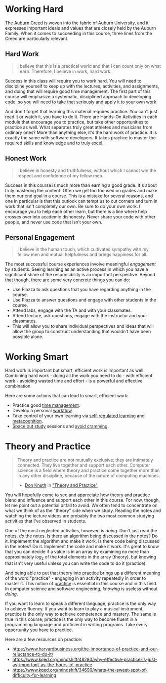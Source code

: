 # Working Hard

The [Auburn Creed](http://www.auburn.edu/main/welcome/creed.php) is woven into
the fabric of Auburn University, and it expresses important ideals and values
that are closely held by the Auburn Family. When it comes to succeeding in
this course, three lines from the Creed are particularly relevant.

## Hard Work

> I believe that this is a practical world and that I can count only on what I
earn. Therefore, I believe in work, hard work. 

Success in this class will require you to work hard. You will need to
discipline yourself to keep up with the lectures, activities, and assignments,
and doing that will require good time management. The first part of this
course will emphasize a systematic, disciplined approach to developing code,
so you will need to take that seriously and apply it to your own work.

And don't forget that learning this material requires practice. You can't just
read it or watch it, you have to do it. There are Hands-On Activities in each
module that encourage you to practice, but take other opportunities to
practice as well. What separates truly great athletes and musicians from
ordinary ones? More than anything else, it's the hard work of practice. It is
exactly the same with software developers. It takes practice to master the
required skills and knowledge and to truly excel.

## Honest Work

> I believe in honesty and truthfulness, without which I cannot win the
respect and confidence of my fellow men. 

Success in this course is much more than earning a good grade. It's about
truly mastering the content. Often we get too focused on grades and make them
our end goal in a course. This is a mistake for several reasons, and one in
particular is that this outlook can tempt us to cut corners and turn in work
that isn't completely our own. Be sure to do your own work. I encourage you to
help each other learn, but there is a line where help crosses over into
academic dishonesty. Never share your code with other people, and never use
code that isn't your own.

## Personal Engagement

> I believe in the human touch, which cultivates sympathy with my fellow men
and mutual helpfulness and brings happiness for all. 

The most successful course experiences involve meaningful *engagement* by 
students. Seeing learning as an active process in which you have a significant
share of the responsibility is an important perspective. Beyond that though,
there are some very concrete things you can do:

- Use Piazza to ask questions that you have regarding anything in the course.
- Use Piazza to answer questions and engage with other students in the course.
- Attend labs, engage with the TA and with your classmates.
- Attend lecture, ask questions, engage with the instructor and your classmates.
- This will allow you to share individual perspectives and ideas that will allow the group to construct understanding that wouldn't have been possible alone.


# Working Smart

Hard work is important but smart, efficient work is important as well.
Combining hard work - doing all the work you need to do - with efficient work - avoiding 
wasted time and effort - is a powerful and effective combination.

Here are some actions that can lead to smart, efficient work:

- Practice good [time management](https://en.wikipedia.org/wiki/Time_management).
- Develop a personal [workflow](https://en.wikipedia.org/wiki/Workflow).
- Take control of your own learning via [self-regulated learning](https://en.wikipedia.org/wiki/Self-regulated_learning) and [metacognition](https://en.wikipedia.org/wiki/Metacognition).
- [Space out study](https://en.wikipedia.org/wiki/Spacing_effect) sessions and [avoid cramming](https://www.bbc.com/future/article/20140917-the-worst-way-to-learn).


# Theory and Practice

> Theory and practice are not mutually exclusive; they are intimately connected. They live together and support each other. Computer science is a field where theory and practice come together more than in any other discipline, because of the nature of computing machines.
>
> - [Don Knuth](https://en.wikipedia.org/wiki/Donald_Knuth) in ["Theory and Practice"](https://doi.org/10.1016/0304-3975(91)90295-D) 

You will hopefully come to see and appreciate how theory and practice blend
and influence and support each other in this course. For now, though, let me
point out a potential pitfall to avoid. We often tend to concentrate on what
we think of as the "theory" side when we study. Reading the notes and watching
the lecture videos are probably the two most common studying activities that
I've observed in students. 

One of the most neglected activities, however, is *doing*. Don't just read the
notes, *do* the notes. Is there an algorithm being discussed in the notes? Do
it. Implement the algorithm and make it work. Is there code being discussed in
the notes? Do it. Implement the code and make it work. It's great to know that
you can decide if a value is in an array by examining no more than
approximately *log*<sub>2</sub> of the total elements in the array (theory),
but knowing that isn't very useful unless you can write the code to do it
(practice).

And being able to put that theory into practice brings up a different meaning
of the word "practice" - engaging in an activity repeatedly in order to master
it. This notion of
[practice](https://en.wikipedia.org/wiki/Practice_(learning_method))  is
essential in this course and in this field. In computer science and software
engineering,  *knowing* is useless without *doing*. 

If you want to learn to speak a different language, practice is the only way
to achieve fluency. If you want to learn to play a musical instrument,
practice is the only way to achieve competence and mastery. The same is true
in this course; practice is the only way to become fluent in a programming
language and proficient in writing programs. Take every opportunity you have
to practice.

Here are a few resources on practice:

- https://www.harvardbusiness.org/the-importance-of-practice-and-our-reluctance-to-do-it/
- https://www.kqed.org/mindshift/48280/why-effective-practice-is-just-as-important-as-the-hours-of-practice
- https://www.kqed.org/mindshift/34690/whats-the-sweet-spot-of-difficulty-for-learning
<!-- - https://www.apa.org/education/k12/practice-acquisition -->
